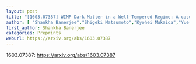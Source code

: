 ```yaml
---
layout: post
title: "[1603.07387] WIMP Dark Matter in a Well-Tempered Regime: A case study on Singlet-Doublets Fermionic WIMP"
author: [ "Shankha Banerjee","Shigeki Matsumoto","Kyohei Mukaida","Yue-Lin Sming Tsai" ]
first_author: Shankha Banerjee
categories: Preprints
weburl: https://arxiv.org/abs/1603.07387
---
```


1603.07387: https://arxiv.org/abs/1603.07387
